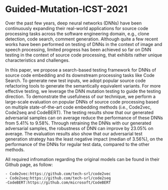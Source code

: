 # Guided-Mutation-ICST-2021

Over the past few years, deep neural networks (DNNs) have been continuously expanding their real-world applications for source code processing tasks across the software engineering domain, e.g., clone detection, code search, comment generation. Although quite a few recent works have been performed on testing of DNNs in the context of image and speech processing, limited progress has been achieved so far on DNN testing in the context of source code processing, that exhibits rather unique characteristics and challenges.

In this paper, we propose a search-based testing framework for DNNs of source code embedding and its downstream processing tasks like Code Search. To generate new test inputs, we adopt popular source code refactoring tools to generate the semantically equivalent variants. For more effective testing, we leverage the DNN mutation testing to guide the testing direction. To demonstrate the usefulness of our technique, we perform a large-scale evaluation on popular DNNs of source code processing based on multiple state-of-the-art code embedding methods (i.e., Code2vec, Code2seq  and CodeBERT). The testing results show that our generated adversarial samples can on average reduce the performance of these DNNs from 5.41% to 9.58%. Through retraining the DNNs with our generated adversarial samples, the robustness of DNN can improve by 23.05% on average. The evaluation results also show that our adversarial test generation strategy has the least negative impact (median of 3.56%), on the performance of the DNNs for regular test data, compared to the other methods.

All required infromation regarding the original models can be found in their Github page, as follow:

    - Code2vec:https://github.com/tech-srl/code2vec
    - Code2seq:https://github.com/tech-srl/code2seq
    -CodeBERT:https://github.com/microsoft/CodeBERT
